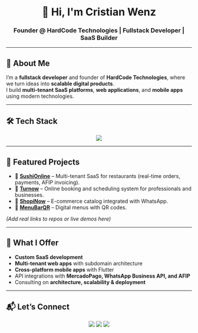 <!-- Banner -->
<h1 align="center">👋 Hi, I'm Cristian Wenz</h1>
<h3 align="center">Founder @ HardCode Technologies | Fullstack Developer | SaaS Builder</h3>

---

## 🚀 About Me
I’m a **fullstack developer** and founder of **HardCode Technologies**, where we turn ideas into **scalable digital products**.  
I build **multi-tenant SaaS platforms**, **web applications**, and **mobile apps** using modern technologies.

---

## 🛠️ Tech Stack
<p align="center">
  <img src="https://skillicons.dev/icons?i=next,react,ts,js,nest,nodejs,postgres,mongodb,prisma,flutter,tailwind,figma,aws,docker" />
</p>

---

## 📌 Featured Projects

- 🍣 **[SushiOnline](#)** – Multi-tenant SaaS for restaurants (real-time orders, payments, AFIP invoicing).  
- 📅 **[Turnow](#)** – Online booking and scheduling system for professionals and businesses.  
- 🛒 **[ShopiNow](#)** – E-commerce catalog integrated with WhatsApp.  
- 📲 **[MenuBarQR](#)** – Digital menus with QR codes.  

*(Add real links to repos or live demos here)*

---

## 💼 What I Offer
- **Custom SaaS development**  
- **Multi-tenant web apps** with subdomain architecture  
- **Cross-platform mobile apps** with Flutter  
- API integrations with **MercadoPago, WhatsApp Business API, and AFIP**  
- Consulting on **architecture, scalability & deployment**  

---

## 📬 Let’s Connect
<p align="center">
  <a href="https://www.linkedin.com/in/cdwenz/"><img src="https://img.shields.io/badge/LinkedIn-0A66C2?style=for-the-badge&logo=linkedin&logoColor=white"/></a>
  <a href="mailto:cdwenz.dev@gmail.com"><img src="https://img.shields.io/badge/Gmail-D14836?style=for-the-badge&logo=gmail&logoColor=white"/></a>
  <a href="https://hardcode.ar"><img src="https://img.shields.io/badge/Website-HardCode_Technologies-FC6502?style=for-the-badge&logo=google-chrome&logoColor=white"/></a>
</p>
